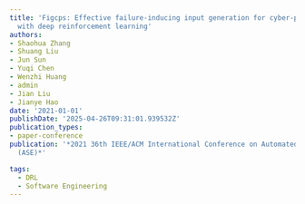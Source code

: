 ```yaml
---
title: 'Figcps: Effective failure-inducing input generation for cyber-physical systems
  with deep reinforcement learning'
authors:
- Shaohua Zhang
- Shuang Liu
- Jun Sun
- Yuqi Chen
- Wenzhi Huang
- admin
- Jian Liu
- Jianye Hao
date: '2021-01-01'
publishDate: '2025-04-26T09:31:01.939532Z'
publication_types:
- paper-conference
publication: '*2021 36th IEEE/ACM International Conference on Automated Software Engineering
  (ASE)*'

tags:
  - DRL
  - Software Engineering
---
```

